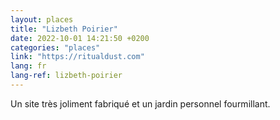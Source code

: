 ```yaml
---
layout: places
title: "Lizbeth Poirier"
date: 2022-10-01 14:21:50 +0200
categories: "places"
link: "https://ritualdust.com"
lang: fr
lang-ref: lizbeth-poirier
---
```

Un site très joliment fabriqué et un jardin personnel fourmillant.

